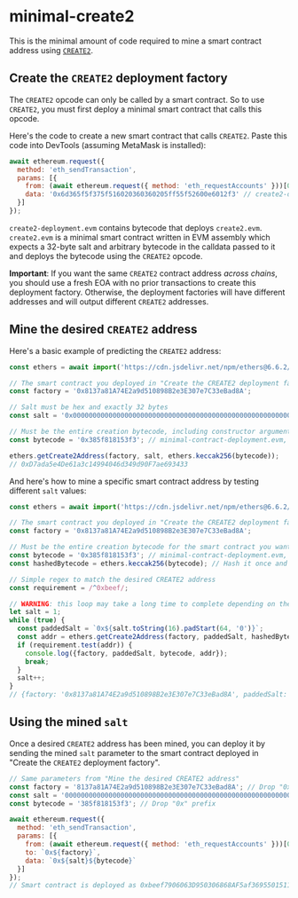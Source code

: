 # minimal-create2

This is the minimal amount of code required to mine a smart contract address using [`CREATE2`](https://eips.ethereum.org/EIPS/eip-1014).

## Create the `CREATE2` deployment factory

The `CREATE2` opcode can only be called by a smart contract. So to use `CREATE2`, you must first deploy a minimal smart contract that calls this opcode.

Here's the code to create a new smart contract that calls `CREATE2`. Paste this code into DevTools (assuming MetaMask is installed):

```javascript
await ethereum.request({
  method: 'eth_sendTransaction',
  params: [{
    from: (await ethereum.request({ method: 'eth_requestAccounts' }))[0], // Your currently active MetaMask address
    data: '0x6d365f5f375f516020360360205ff55f52600e6012f3' // create2-deployment.evm, compiled
  }]
});
```

`create2-deployment.evm` contains bytecode that deploys `create2.evm`. `create2.evm` is a minimal smart contract written in EVM assembly which expects a 32-byte salt and arbitrary bytecode in the calldata passed to it and deploys the bytecode using the `CREATE2` opcode.

**Important**: If you want the same `CREATE2` contract address *across chains*, you should use a fresh EOA with no prior transactions to create this deployment factory. Otherwise, the deployment factories will have different addresses and will output different `CREATE2` addresses.

## Mine the desired `CREATE2` address

Here's a basic example of predicting the `CREATE2` address:

```javascript
const ethers = await import('https://cdn.jsdelivr.net/npm/ethers@6.6.2/+esm');

// The smart contract you deployed in "Create the CREATE2 deployment factory"
const factory = '0x8137a81A74E2a9d510898B2e3E307e7C33eBad8A';

// Salt must be hex and exactly 32 bytes
const salt = '0x0000000000000000000000000000000000000000000000000000000000000123';

// Must be the entire creation bytecode, including constructor arguments
const bytecode = '0x385f818153f3'; // minimal-contract-deployment.evm, compiled

ethers.getCreate2Address(factory, salt, ethers.keccak256(bytecode));
// 0xD7ada5e4De61a3c14994046d349d90F7ae693433
```

And here's how to mine a specific smart contract address by testing different `salt` values:

```javascript
const ethers = await import('https://cdn.jsdelivr.net/npm/ethers@6.6.2/+esm');

// The smart contract you deployed in "Create the CREATE2 deployment factory"
const factory = '0x8137a81A74E2a9d510898B2e3E307e7C33eBad8A';

// Must be the entire creation bytecode for the smart contract you want to deploy, including constructor arguments
const bytecode = '0x385f818153f3'; // minimal-contract-deployment.evm, compiled
const hashedBytecode = ethers.keccak256(bytecode); // Hash it once and save for efficiency

// Simple regex to match the desired CREATE2 address
const requirement = /^0xbeef/;

// WARNING: this loop may take a long time to complete depending on the complexity of the requirement
let salt = 1;
while (true) {
  const paddedSalt = `0x${salt.toString(16).padStart(64, '0')}`;
  const addr = ethers.getCreate2Address(factory, paddedSalt, hashedBytecode);
  if (requirement.test(addr)) {
    console.log({factory, paddedSalt, bytecode, addr});
    break;
  }
  salt++;
}
// {factory: '0x8137a81A74E2a9d510898B2e3E307e7C33eBad8A', paddedSalt: '0x000000000000000000000000000000000000000000000000000000000005c342', bytecode: '0x385f818153f3', addr: '0xbeef7906063D950306868AF5af36955015110f84'}
```

## Using the mined `salt`

Once a desired `CREATE2` address has been mined, you can deploy it by sending the mined `salt` parameter to the smart contract deployed in "Create the `CREATE2` deployment factory".

```javascript
// Same parameters from "Mine the desired CREATE2 address"
const factory = '8137a81A74E2a9d510898B2e3E307e7C33eBad8A'; // Drop "0x" prefix
const salt = '000000000000000000000000000000000000000000000000000000000005c342'; // Drop "0x" prefix
const bytecode = '385f818153f3'; // Drop "0x" prefix

await ethereum.request({
  method: 'eth_sendTransaction',
  params: [{
    from: (await ethereum.request({ method: 'eth_requestAccounts' }))[0], // Your currently active MetaMask address
    to: `0x${factory}`,
    data: `0x${salt}${bytecode}`
  }]
});
// Smart contract is deployed as 0xbeef7906063D950306868AF5af36955015110f84, as predicted
```

